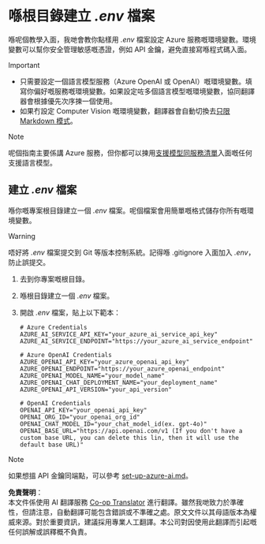<!--
CO_OP_TRANSLATOR_METADATA:
{
  "original_hash": "66029e3b67a3eb980ab8740367e91283",
  "translation_date": "2025-06-12T12:39:57+00:00",
  "source_file": "getting_started/command-line-guide/create-env-file.md",
  "language_code": "hk"
}
-->
# 喺根目錄建立 *.env* 檔案

喺呢個教學入面，我哋會教你點樣用 *.env* 檔案設定 Azure 服務嘅環境變數。環境變數可以幫你安全管理敏感嘅憑證，例如 API 金鑰，避免直接寫喺程式碼入面。

> [!IMPORTANT]
> - 只需要設定一個語言模型服務（Azure OpenAI 或 OpenAI）嘅環境變數。填寫你偏好嘅服務嘅環境變數。如果設定咗多個語言模型嘅環境變數，協同翻譯器會根據優先次序揀一個使用。
> - 如果冇設定 Computer Vision 嘅環境變數，翻譯器會自動切換去[只限 Markdown 模式](./markdown-only-mode.md)。

> [!NOTE]
> 呢個指南主要係講 Azure 服務，但你都可以揀用[支援模型同服務清單](../README.md#-supported-models-and-services)入面嘅任何支援語言模型。

## 建立 *.env* 檔案

喺你嘅專案根目錄建立一個 *.env* 檔案。呢個檔案會用簡單嘅格式儲存你所有嘅環境變數。

> [!WARNING]
> 唔好將 *.env* 檔案提交到 Git 等版本控制系統。記得喺 .gitignore 入面加入 *.env*，防止誤提交。

1. 去到你專案嘅根目錄。

1. 喺根目錄建立一個 *.env* 檔案。

1. 開啟 *.env* 檔案，貼上以下範本：

    ```plaintext
    # Azure Credentials
    AZURE_AI_SERVICE_API_KEY="your_azure_ai_service_api_key"
    AZURE_AI_SERVICE_ENDPOINT="https://your_azure_ai_service_endpoint"

    # Azure OpenAI Credentials
    AZURE_OPENAI_API_KEY="your_azure_openai_api_key"
    AZURE_OPENAI_ENDPOINT="https://your_azure_openai_endpoint"
    AZURE_OPENAI_MODEL_NAME="your_model_name"
    AZURE_OPENAI_CHAT_DEPLOYMENT_NAME="your_deployment_name"
    AZURE_OPENAI_API_VERSION="your_api_version"

    # OpenAI Credentials
    OPENAI_API_KEY="your_openai_api_key"
    OPENAI_ORG_ID="your_openai_org_id"
    OPENAI_CHAT_MODEL_ID="your_chat_model_id(ex. gpt-4o)"
    OPENAI_BASE_URL="https://api.openai.com/v1 (If you don't have a custom base URL, you can delete this lin, then it will use the default base URL)"
    ```

> [!NOTE]
> 如果想搵 API 金鑰同端點，可以參考 [set-up-azure-ai.md](../set-up-azure-ai.md)。

**免責聲明**：  
本文件係使用 AI 翻譯服務 [Co-op Translator](https://github.com/Azure/co-op-translator) 進行翻譯。雖然我哋致力於準確性，但請注意，自動翻譯可能包含錯誤或不準確之處。原文文件以其母語版本為權威來源。對於重要資訊，建議採用專業人工翻譯。本公司對因使用此翻譯而引起嘅任何誤解或誤釋概不負責。
